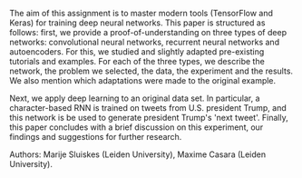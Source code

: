 The aim of this assignment is to master modern tools (TensorFlow and Keras) for training deep neural networks. This paper is structured as follows: first, we provide a proof-of-understanding on three types of deep networks: convolutional neural networks, recurrent neural networks and autoencoders. For this, we studied and slightly adapted pre-existing tutorials and examples. For each of the three types, we describe the network, the problem we selected, the data, the experiment and the results. We also mention which adaptations were made to the original example. 

Next, we apply deep learning to an original data set. In particular, a character-based RNN is trained on tweets from U.S. president Trump, and this network is be used to generate president Trump's 'next tweet'. Finally, this paper concludes with a brief discussion on this experiment, our findings and suggestions for further research.

Authors: Marije Sluiskes (Leiden University), Maxime Casara (Leiden University).
